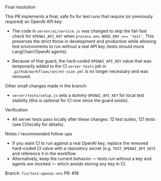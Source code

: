 Final resolution

This PR implements a final, safe fix for test runs that require (or previously required) an OpenAI API key:

- The code in `server/ai/service.js` was changed to skip the fail-fast check for `OPENAI_API_KEY` when `process.env.NODE_ENV === 'test'`. This preserves the strict throw in development and production while allowing test environments to run without a real API key (tests should mock LangChain/OpenAI agents).

- Because of that guard, the hard-coded `OPENAI_API_KEY` value that was temporarily added to the CI `server-tests` job in `.github/workflows/secret-scan.yml` is no longer necessary and was removed.

Other small changes made in the branch:

- `server/tests/setup.js` sets a dummy `OPENAI_API_KEY` for local test stability (this is optional for CI now since the guard exists).

Verification

- All server tests pass locally after these changes: 12 test suites, 121 tests (see CI/locally for details).

Notes / recommended follow-ups

- If you want CI to run against a real OpenAI key, replace the removed hard-coded CI value with a repository secret (e.g. `TEST_OPENAI_API_KEY`) and reference it in the workflow.
- Alternatively, keep the current behavior — tests run without a key and agents are mocked — which avoids storing any key in CI.

Branch: `fix/test-openai-env`
PR: #16
